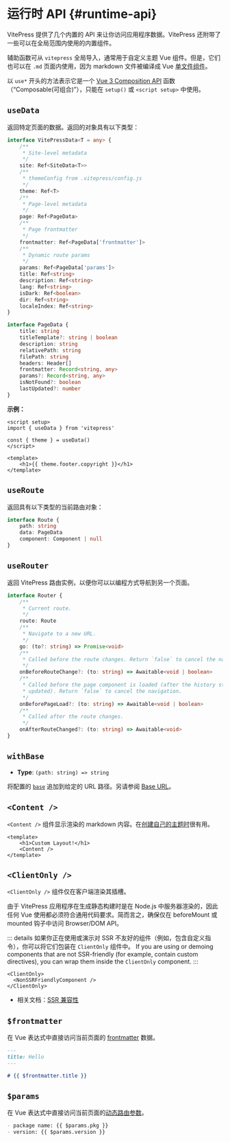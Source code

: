 # 运行时 API {#runtime-api}

VitePress 提供了几个内置的 API 来让你访问应用程序数据。VitePress 还附带了一些可以在全局范围内使用的内置组件。

辅助函数可从 `vitepress` 全局导入，通常用于自定义主题 Vue 组件。但是，它们也可以在 `.md` 页面内使用，因为 markdown 文件被编译成 Vue [单文件组件](https://vuejs.org/guide/scaling-up/sfc.html)。

以 `use*` 开头的方法表示它是一个 [Vue 3 Composition API](https://vuejs.org/guide/introduction.html#composition-api) 函数（“Composable(可组合)”），只能在 `setup()` 或 `<script setup>` 中使用。

## `useData` <Badge type="info" text="composable" />

返回特定页面的数据。返回的对象具有以下类型：

```ts
interface VitePressData<T = any> {
	/**
	 * Site-level metadata
	 */
	site: Ref<SiteData<T>>
	/**
	 * themeConfig from .vitepress/config.js
	 */
	theme: Ref<T>
	/**
	 * Page-level metadata
	 */
	page: Ref<PageData>
	/**
	 * Page frontmatter
	 */
	frontmatter: Ref<PageData['frontmatter']>
	/**
	 * Dynamic route params
	 */
	params: Ref<PageData['params']>
	title: Ref<string>
	description: Ref<string>
	lang: Ref<string>
	isDark: Ref<boolean>
	dir: Ref<string>
	localeIndex: Ref<string>
}

interface PageData {
	title: string
	titleTemplate?: string | boolean
	description: string
	relativePath: string
	filePath: string
	headers: Header[]
	frontmatter: Record<string, any>
	params?: Record<string, any>
	isNotFound?: boolean
	lastUpdated?: number
}
```

**示例：**

```vue
<script setup>
import { useData } from 'vitepress'

const { theme } = useData()
</script>

<template>
	<h1>{{ theme.footer.copyright }}</h1>
</template>
```

## `useRoute` <Badge type="info" text="composable" />

返回具有以下类型的当前路由对象：

```ts
interface Route {
	path: string
	data: PageData
	component: Component | null
}
```

## `useRouter` <Badge type="info" text="composable" />

返回 VitePress 路由实例，以便你可以以编程方式导航到另一个页面。

```ts
interface Router {
	/**
	 * Current route.
	 */
	route: Route
	/**
	 * Navigate to a new URL.
	 */
	go: (to?: string) => Promise<void>
	/**
	 * Called before the route changes. Return `false` to cancel the navigation.
	 */
	onBeforeRouteChange?: (to: string) => Awaitable<void | boolean>
	/**
	 * Called before the page component is loaded (after the history state is
	 * updated). Return `false` to cancel the navigation.
	 */
	onBeforePageLoad?: (to: string) => Awaitable<void | boolean>
	/**
	 * Called after the route changes.
	 */
	onAfterRouteChanged?: (to: string) => Awaitable<void>
}
```

## `withBase` <Badge type="info" text="helper" />

- **Type**: `(path: string) => string`

将配置的 [`base`](./site-config#base) 追加到给定的 URL 路径。另请参阅 [Base URL](../vitepress/asset-handling#base-url)。

## `<Content />` <Badge type="info" text="component" />

`<Content />` 组件显示渲染的 markdown 内容。在[创建自己的主题时](../vitepress/custom-theme)很有用。

```vue
<template>
	<h1>Custom Layout!</h1>
	<Content />
</template>
```

## `<ClientOnly />` <Badge type="info" text="component" />

`<ClientOnly />` 组件仅在客户端渲染其插槽。

由于 VitePress 应用程序在生成静态构建时是在 Node.js 中服务器渲染的，因此任何 Vue 使用都必须符合通用代码要求。简而言之，确保仅在 beforeMount 或 mounted 钩子中访问 Browser/DOM API。

::: details 如果你正在使用或演示对 SSR 不友好的组件（例如，包含自定义指令），你可以将它们包装在 `ClientOnly` 组件中。
If you are using or demoing components that are not SSR-friendly (for example, contain custom directives), you can wrap them inside the `ClientOnly` component.
:::

```vue-html
<ClientOnly>
  <NonSSRFriendlyComponent />
</ClientOnly>
```

- 相关文档：[SSR 兼容性](../vitepress/ssr-compat)

## `$frontmatter` <Badge type="info" text="template global" />

在 Vue 表达式中直接访问当前页面的 [frontmatter](../vitepress/frontmatter) 数据。

```md
---
title: Hello
---

# {{ $frontmatter.title }}
```

## `$params` <Badge type="info" text="template global" />

在 Vue 表达式中直接访问当前页面的[动态路由参数](../vitepress/routing#dynamic-routes)。

```md
- package name: {{ $params.pkg }}
- version: {{ $params.version }}
```
